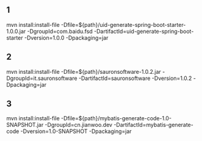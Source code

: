 ## 1

mvn install:install-file -Dfile=${path}/uid-generate-spring-boot-starter-1.0.0.jar -DgroupId=com.baidu.fsd
-DartifactId=uid-generate-spring-boot-starter -Dversion=1.0.0 -Dpackaging=jar

## 2

mvn install:install-file -Dfile=${path}/sauronsoftware-1.0.2.jar -DgroupId=it.sauronsoftware -DartifactId=sauronsoftware
-Dversion=1.0.2 -Dpackaging=jar

## 3

mvn install:install-file -Dfile=${path}/mybatis-generate-code-1.0-SNAPSHOT.jar -DgroupId=cn.jianwoo.dev
-DartifactId=mybatis-generate-code -Dversion=1.0-SNAPSHOT -Dpackaging=jar
